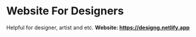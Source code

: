 # Website For Designers
Helpful for designer, artist and etc.
**Website:
https://designg.netlify.app**
